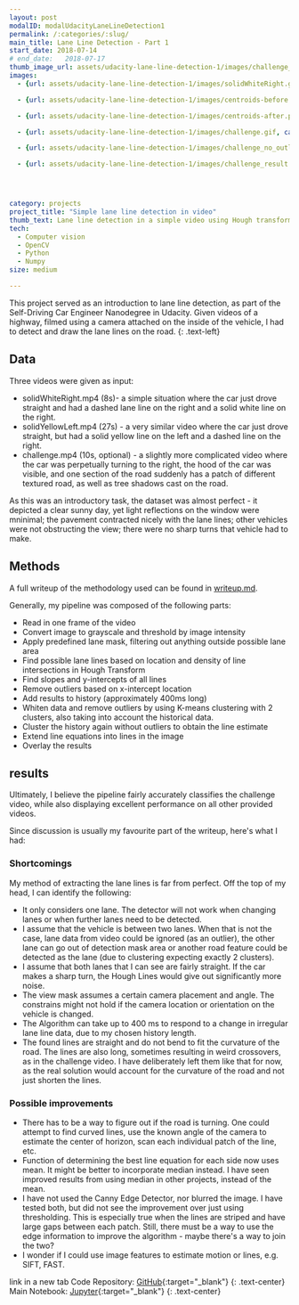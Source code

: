 ```yaml
---
layout: post
modalID: modalUdacityLaneLineDetection1
permalink: /:categories/:slug/
main_title: Lane Line Detection - Part 1
start_date: 2018-07-14
# end_date:   2018-07-17
thumb_image_url: assets/udacity-lane-line-detection-1/images/challenge_no_outlier_removal.gif
images:
  - {url: assets/udacity-lane-line-detection-1/images/solidWhiteRight.gif, caption: "A snapshot of solidWhiteRight.mp4. solidYellowLeft.gif is very similar to this video, so I have decided to not include it.", id: solidWhiteRight}

  - {url: assets/udacity-lane-line-detection-1/images/centroids-before.png, caption: "The line clusters (average lines) found before the second outlier removal. Here on the x-axis I have the y-intercepts and on the y-axis I have the slopes of the found hough lines, from the last 10 frames (400ms). The red circles show the K-means clusters of lines in hough space. You can see that many outliers are present.", id: centroids-before}

  - {url: assets/udacity-lane-line-detection-1/images/centroids-after.png, caption: "The line clusters (average lines) found after the second outlier removal. Here on the x-axis I have the slopes and on the y-axis I have the y-intercepts of the found hough lines, from the last 10 frames (400ms). The red circles show the K-means clusters of lines in hough space. You can see that outliers that were far from the clusters have been removed. Also, you can see the previous cluster centres marked in darker red.", id: centroids-after}

  - {url: assets/udacity-lane-line-detection-1/images/challenge.gif, caption: "A snapshot of the problematic bit of challenge.mp4", id: challenge}

  - {url: assets/udacity-lane-line-detection-1/images/challenge_no_outlier_removal.gif, caption: "This is how the result would look like without any outlier removal or line averaging. This also makes it easy to see how the lane mask looks like - the trapezoid shape outside which points are ignored.", id: challenge_no_outlier_removal}

  - {url: assets/udacity-lane-line-detection-1/images/challenge_result.gif, caption: "The result, applied to the challenge video.", id: challenge_result}




category: projects
project_title: "Simple lane line detection in video"
thumb_text: Lane line detection in a simple video using Hough transform
tech:
  - Computer vision
  - OpenCV
  - Python
  - Numpy
size: medium

---
```


<div class="post-content-markdown">

This project served as an introduction to lane line detection, as part of the Self-Driving Car Engineer Nanodegree in Udacity. Given videos of a highway, filmed using a camera attached on the inside of the vehicle, I had to detect and draw the lane lines on the road.
{: .text-left}

## Data

Three videos were given as input:
* solidWhiteRight.mp4 (8s)- a simple situation where the car just drove straight and had a dashed lane line on the right and a solid white line on the right.
* solidYellowLeft.mp4 (27s) - a very similar video where the car just drove straight, but had a solid yellow line on the left and a dashed line on the right.
* challenge.mp4 (10s, optional) - a slightly more complicated video where the car was perpetually turning to the right, the hood of the car was visible, and one section of the road suddenly has a patch of different textured road, as well as tree shadows cast on the road.

As this was an introductory task, the dataset was almost perfect - it depicted a clear sunny day, yet light reflections on the window were mninimal; the pavement contracted nicely with the lane lines; other vehicles were not obstructing the view; there were no sharp turns that vehicle had to make.

## Methods
A full writeup of the methodology used can be found in [writeup.md](https://github.com/LinasKo/CarND-LaneLines-P1/blob/master/writeup.md).

Generally, my pipeline was composed of the following parts:
* Read in one frame of the video
* Convert image to grayscale and threshold by image intensity
* Apply predefined lane mask, filtering out anything outside possible lane area
* Find possible lane lines based on location and density of line intersections in Hough Transform
* Find slopes and y-intercepts of all lines
* Remove outliers based on x-intercept location
* Add results to history (approximately 400ms long)
* Whiten data and remove outliers by using K-means clustering with 2 clusters, also taking into account the historical data.
* Cluster the history again without outliers to obtain the line estimate
* Extend line equations into lines in the image
* Overlay the results

## results
Ultimately, I believe the pipeline fairly accurately classifies the challenge video, while also displaying excellent performance on all other provided videos.

Since discussion is usually my favourite part of the writeup, here's what I had:

### Shortcomings
My method of extracting the lane lines is far from perfect. Off the top of my head, I can identify the following:

* It only considers one lane. The detector will not work when changing lanes or when further lanes need to be detected.
* I assume that the vehicle is between two lanes. When that is not the case, lane data from video could be ignored (as an outlier), the other lane can go out of detection mask area or another road feature could be detected as the lane (due to clustering expecting exactly 2 clusters).
* I assume that both lanes that I can see are fairly straight. If the car makes a sharp turn, the Hough Lines would give out significantly more noise.
* The view mask assumes a certain camera placement and angle. The constrains might not hold if the camera location or orientation on the vehicle is changed.
* The Algorithm can take up to 400 ms to respond to a change in irregular lane line data, due to my chosen history length.
* The found lines are straight and do not bend to fit the curvature of the road. The lines are also long, sometimes resulting in weird crossovers, as in the challenge video. I have deliberately left them like that for now, as the real solution would account for the curvature of the road and not just shorten the lines.

### Possible improvements

* There has to be a way to figure out if the road is turning. One could attempt to find curved lines, use the known angle of the camera to estimate the center of horizon, scan each individual patch of the line, etc.
* Function of determining the best line equation for each side now uses mean. It might be better to incorporate median instead. I have seen improved results from using median in other projects, instead of the mean.
* I have not used the Canny Edge Detector, nor blurred the image. I have tested both, but did not see the improvement over just using thresholding. This is especially true when the lines are striped and have large gaps between each patch. Still, there must be a way to use the edge information to improve the algorithm - maybe there's a way to join the two?
* I wonder if I could use image features to estimate motion or lines, e.g. SIFT, FAST.

link in a new tab
Code Repository: [GitHub](https://github.com/LinasKo/CarND-LaneLines-P1){:target="_blank"}
{: .text-center}
Main Notebook: [Jupyter](https://github.com/LinasKo/CarND-LaneLines-P1/blob/master/P1.ipynb){:target="_blank"}
{: .text-center}

</div>
